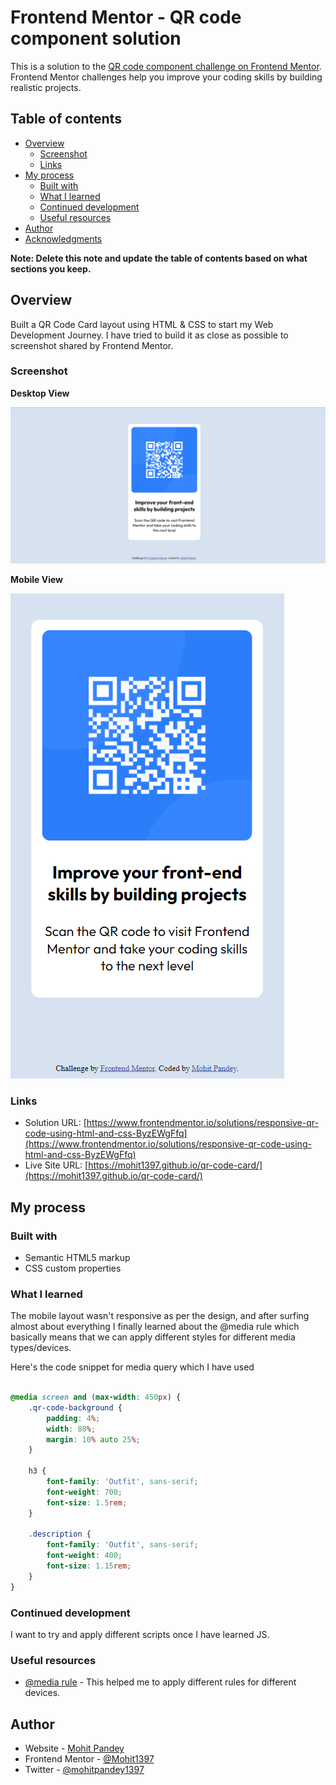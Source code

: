 # Frontend Mentor - QR code component solution

This is a solution to the [QR code component challenge on Frontend Mentor](https://www.frontendmentor.io/challenges/qr-code-component-iux_sIO_H). Frontend Mentor challenges help you improve your coding skills by building realistic projects. 

## Table of contents

- [Overview](#overview)
  - [Screenshot](#screenshot)
  - [Links](#links)
- [My process](#my-process)
  - [Built with](#built-with)
  - [What I learned](#what-i-learned)
  - [Continued development](#continued-development)
  - [Useful resources](#useful-resources)
- [Author](#author)
- [Acknowledgments](#acknowledgments)

**Note: Delete this note and update the table of contents based on what sections you keep.**

## Overview

Built a QR Code Card layout using HTML & CSS to start my Web Development Journey. I have tried to build it as close as possible to screenshot shared by Frontend Mentor.  

### Screenshot

**Desktop View**

![Desktop Design](screenshot/desktop-view.png)

**Mobile View**


![Mobile Design](screenshot/mobile-view.png)


### Links

- Solution URL: [https://www.frontendmentor.io/solutions/responsive-qr-code-using-html-and-css-ByzEWgFfq](https://www.frontendmentor.io/solutions/responsive-qr-code-using-html-and-css-ByzEWgFfq)
- Live Site URL: [https://mohit1397.github.io/qr-code-card/](https://mohit1397.github.io/qr-code-card/)

## My process

### Built with

- Semantic HTML5 markup
- CSS custom properties


### What I learned

The mobile layout wasn't responsive as per the design, and after surfing almost about everything I finally learned about the @media rule which basically means that we can apply different styles for different media types/devices.

Here's the code snippet for media query which I have used

```css

@media screen and (max-width: 450px) {
    .qr-code-background {
        padding: 4%;
        width: 80%;
        margin: 10% auto 25%;
    }
    
    h3 {
        font-family: 'Outfit', sans-serif;
        font-weight: 700;
        font-size: 1.5rem;
    }

    .description {
        font-family: 'Outfit', sans-serif;
        font-weight: 400;
        font-size: 1.15rem;
    }
}

```

### Continued development

I want to try and apply different scripts once I have learned JS. 

### Useful resources

- [@media rule](https://www.w3schools.com/cssref/css3_pr_mediaquery.asp) - This helped me to apply different rules for different devices.

## Author

- Website - [Mohit Pandey](https://mohit1397.github.io/resume/)
- Frontend Mentor - [@Mohit1397](https://www.frontendmentor.io/profile/Mohit1397)
- Twitter - [@mohitpandey1397](https://twitter.com/mohitpandey1397)

